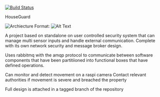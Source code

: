 [![Build Status](https://dev.azure.com/simoncrowther95/simoncrowther95/_apis/build/status/Rubber-Duck-999.HouseGuard?branchName=master)](https://dev.azure.com/simoncrowther95/simoncrowther95/_build/latest?definitionId=6&branchName=master)


HouseGuard

![Archiecture](/architecture.jpeg)
Format: ![Alt Text](url)

A project based on standalone on user controlled security system that can manage multi sensor inputs and handle external communication. Complete with its own network security and message broker design. 

Uses rabbitmq with the amqp protocol to communicate between software components that have been partitiioned into functional boxes that have defined operations.

Can monitor and detect movement on a raspi camera
Contact relevant authorities if movement is severe and breached the property

Full design is attached in a tagged branch of the repository
